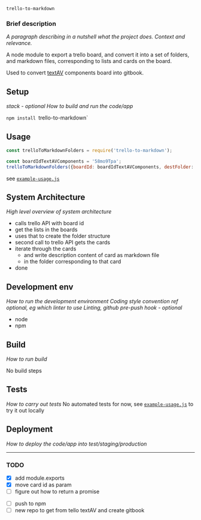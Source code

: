 `trello-to-markdown`

### Brief description 
*A paragraph describing in a nutshell what the project does. Context and relevance.*

A node module to export a trello board, and convert it into a set of folders, and markdown files, corresponding to lists and cards on the board.

Used to convert [textAV](textAV.tech) components board into gitbook.

## Setup
_stack - optional_
_How to build and run the code/app_
 
 `npm install `trello-to-markdown`


## Usage


```js
const trelloToMarkdownFolders = require('trello-to-markdown');

const boardIdTextAVComponents = '58mo9Tpa';
trelloToMarkdownFolders({boardId: boardIdTextAVComponents, destFolder: './docs' });
```

see [`example-usage.js`](./example-usage.js)

<!-- To run example do `node example-usage.js` -->
 

## System Architecture
_High level overview of system architecture_

- calls trello API with board id
- get the lists in the boards
- uses that to create the folder structure
- second call to trello API gets the cards 
- iterate through the cards 
    - and write description content of card as markdown file 
    -  in the folder corresponding to that card 
- done
 

## Development env
 _How to run the development environment_
_Coding style convention ref optional, eg which linter to use_
_Linting, github pre-push hook - optional_

- node
- npm 
 

## Build
_How to run build_

No build steps
 

## Tests
_How to carry out tests_
No automated tests for now, see [`example-usage.js`](./example-usage.js) to try it out locally

## Deployment

_How to deploy the code/app into test/staging/production_


---

### TODO
- [X] add module.exports
- [X] move card id as param
- [ ] figure out how to return a promise
 <!--eg see dropbox paper to markdown Alvin PR  -->
- [ ] push to npm 
- [ ] new repo to get from tello textAV and create gitbook